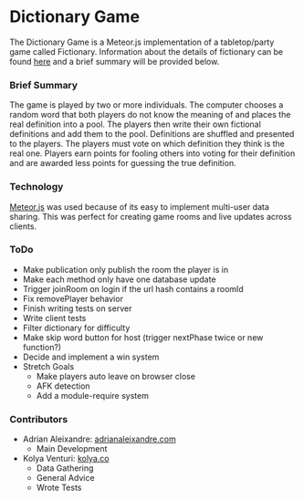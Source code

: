 # Dictionary Game

The Dictionary Game is a Meteor.js implementation of a tabletop/party game called Fictionary. Information about the details of fictionary can be found [here](https://en.wikipedia.org/wiki/Fictionary) and a brief summary will be provided below.

### Brief Summary

The game is played by two or more individuals. The computer chooses a random word that both players do not know the meaning of and places the real definition into a pool. The players then write their own fictional definitions and add them to the pool. Definitions are shuffled and presented to the players. The players must vote on which definition they think is the real one. Players earn points for fooling others into voting for their definition and are awarded less points for guessing the true definition.

### Technology

[Meteor.js](http://meteor.com) was used because of its easy to implement multi-user data sharing. This was perfect for creating game rooms and live updates across clients.

### ToDo

* Make publication only publish the room the player is in
* Make each method only have one database update
* Trigger joinRoom on login if the url hash contains a roomId
* Fix removePlayer behavior
* Finish writing tests on server
* Write client tests
* Filter dictionary for difficulty
* Make skip word button for host (trigger nextPhase twice or new function?)
* Decide and implement a win system
* Stretch Goals
  * Make players auto leave on browser close
  * AFK detection
  * Add a module-require system

### Contributors

* Adrian Aleixandre: [adrianaleixandre.com](http://adrianaleixandre.com)
  * Main Development
* Kolya Venturi: [kolya.co](http://kolya.co)
  * Data Gathering
  * General Advice
  * Wrote Tests
